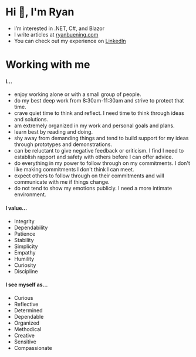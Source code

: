 # Hi 👋, I'm Ryan

- I’m interested in .NET, C#, and Blazor
- I write articles at [ryanbuening.com](https://ryanbuening.com)
- You can check out my experience on [LinkedIn](https://www.linkedin.com/in/ryanbuening)

# Working with me

#### I...

- enjoy working alone or with a small group of people.
- do my best deep work from 8:30am-11:30am and strive to protect that time.
- crave quiet time to think and reflect. I need time to think through ideas and solutions.
- am extremely organized in my work and personal goals and plans.
- learn best by reading and doing.
- shy away from demanding things and tend to build support for my ideas through prototypes and demonstrations.
- can be reluctant to give negative feedback or criticism. I find I need to establish rapport and safety with others before I can offer advice.
- do everything in my power to follow through on my commitments. I don't like making commitments I don't think I can meet.
- expect others to follow through on their commitments and will communicate with me if things change.
- do not tend to show my emotions publicly. I need a more intimate environment.

#### I value...

- Integrity
- Dependability
- Patience
- Stability
- Simplicity
- Empathy
- Humility
- Curiosity
- Discipline

#### I see myself as...

- Curious
- Reflective
- Determined
- Dependable
- Organized
- Methodical
- Creative
- Sensitive
- Compassionate
